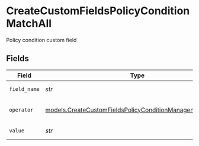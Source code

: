 # CreateCustomFieldsPolicyConditionMatchAll

Policy condition custom field


## Fields

| Field                                                                                                                          | Type                                                                                                                           | Required                                                                                                                       | Description                                                                                                                    |
| ------------------------------------------------------------------------------------------------------------------------------ | ------------------------------------------------------------------------------------------------------------------------------ | ------------------------------------------------------------------------------------------------------------------------------ | ------------------------------------------------------------------------------------------------------------------------------ |
| `field_name`                                                                                                                   | *str*                                                                                                                          | :heavy_check_mark:                                                                                                             | Custom field name                                                                                                              |
| `operator`                                                                                                                     | [models.CreateCustomFieldsPolicyConditionManagementOperator](../models/createcustomfieldspolicyconditionmanagementoperator.md) | :heavy_check_mark:                                                                                                             | Custom field operator                                                                                                          |
| `value`                                                                                                                        | *str*                                                                                                                          | :heavy_check_mark:                                                                                                             | Custom field value                                                                                                             |